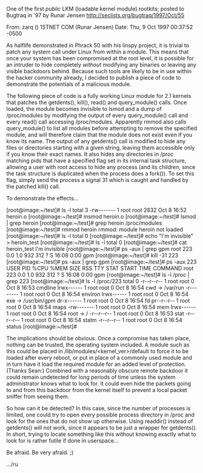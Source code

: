 One of the first _public_ LKM (loadable kernel module) rootkits; posted to Bugtraq in '97 by Runar Jensen
http://seclists.org/bugtraq/1997/Oct/55

From: zarq () 1STNET COM (Runar Jensen)
Date: Thu, 9 Oct 1997 00:37:52 -0500

As halflife demonstrated in Phrack 50 with his linspy project, it is trivial
to patch any system call under Linux from within a module. This means that
once your system has been compromised at the root level, it is possible for
an intruder to hide completely _without_ modifying any binaries or leaving
any visible backdoors behind. Because such tools are likely to be in use
within the hacker community already, I decided to publish a piece of code to
demonstrate the potentials of a malicious module.

The following piece of code is a fully working Linux module for 2.1 kernels
that patches the getdents(), kill(), read() and query_module() calls. Once
loaded, the module becomes invisible to lsmod and a dump of /proc/modules by
modifying the output of every query_module() call and every read() call
accessing /proc/modules. Apparently rmmod also calls query_module() to list
all modules before attempting to remove the specified module, and will
therefore claim that the module does not exist even if you know its name. The
output of any getdents() call is modified to hide any files or directories
starting with a given string, leaving them accessible only if you know their
exact names. It also hides any directories in /proc matching pids that have a
specified flag set in its internal task structure, allowing a user with root
access to hide any process (and its children, since the task structure is
duplicated when the process does a fork()). To set this flag, simply send the
process a signal 31 which is caught and handled by the patched kill() call.

To demonstrate the effects...

[root@image:~/test]# ls -l
total 3
-rw-------   1 root     root         2832 Oct  8 16:52 heroin.o
[root@image:~/test]# insmod heroin.o
[root@image:~/test]# lsmod | grep heroin
[root@image:~/test]# grep heroin /proc/modules
[root@image:~/test]# rmmod heroin
rmmod: module heroin not loaded
[root@image:~/test]# ls -l
total 0
[root@image:~/test]# echo "I'm invisible" > heroin_test
[root@image:~/test]# ls -l
total 0
[root@image:~/test]# cat heroin_test
I'm invisible
[root@image:~/test]# ps -aux | grep gpm
root       223  0.0  1.0   932   312  ?  S   16:08   0:00 gpm
[root@image:~/test]# kill -31 223
[root@image:~/test]# ps -aux | grep gpm
[root@image:~/test]# ps -aux 223
USER       PID %CPU %MEM  SIZE   RSS TTY STAT START   TIME COMMAND
root       223  0.0  1.0   932   312  ?  S   16:08   0:00 gpm
[root@image:~/test]# ls -l /proc | grep 223
[root@image:~/test]# ls -l /proc/223
total 0
-r--r--r--   1 root     root            0 Oct  8 16:53 cmdline
lrwx------   1 root     root            0 Oct  8 16:54 cwd -> /var/run
-r--------   1 root     root            0 Oct  8 16:54 environ
lrwx------   1 root     root            0 Oct  8 16:54 exe -> /usr/bin/gpm
dr-x------   1 root     root            0 Oct  8 16:54 fd
pr--r--r--   1 root     root            0 Oct  8 16:54 maps
-rw-------   1 root     root            0 Oct  8 16:54 mem
lrwx------   1 root     root            0 Oct  8 16:54 root -> /
-r--r--r--   1 root     root            0 Oct  8 16:53 stat
-r--r--r--   1 root     root            0 Oct  8 16:54 statm
-r--r--r--   1 root     root            0 Oct  8 16:54 status
[root@image:~/test]#

The implications should be obvious. Once a compromise has taken place,
nothing can be trusted, the operating system included. A module such as this
could be placed in /lib/modules/<kernel_ver>/default to force it to be loaded
after every reboot, or put in place of a commonly used module and in turn
have it load the required module for an added level of protection. (Thanks
Sean:) Combined with a reasonably obscure remote backdoor it could remain
undetected for long periods of time unless the system administrator knows
what to look for. It could even hide the packets going to and from this
backdoor from the kernel itself to prevent a local packet sniffer from seeing
them.

So how can it be detected? In this case, since the number of processes is
limited, one could try to open every possible process directory in /proc and
look for the ones that do not show up otherwise. Using readdir() instead of
getdents() will not work, since it appears to be just a wrapper for
getdents(). In short, trying to locate something like this without knowing
exactly what to look for is rather futile if done in userspace...

Be afraid. Be very afraid. ;)


.../ru

